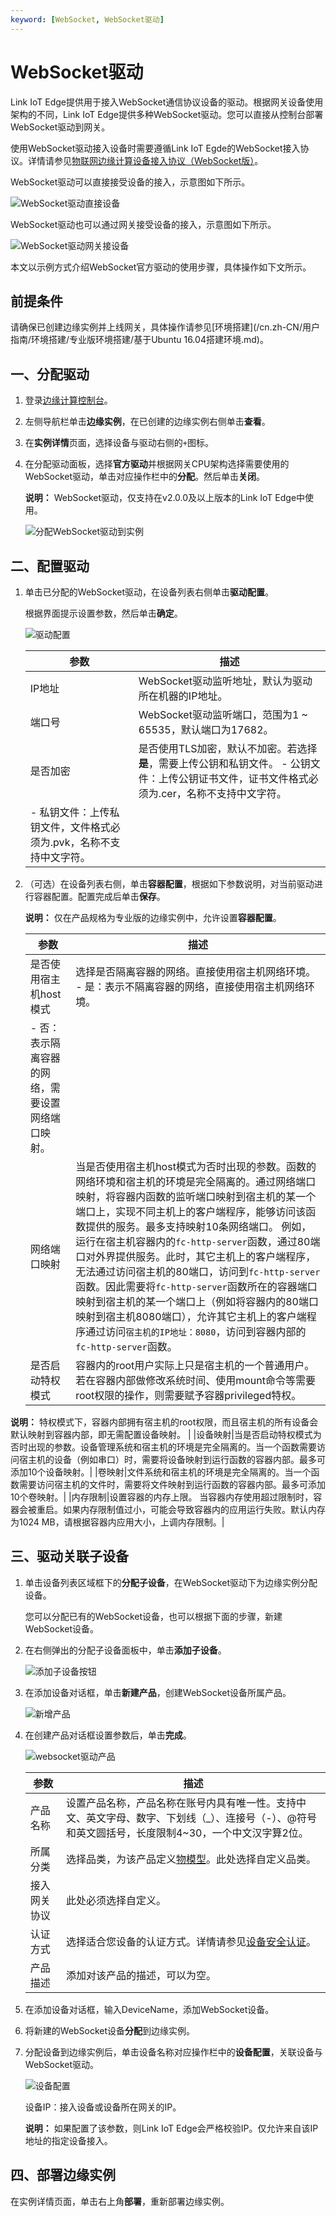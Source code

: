 ```yaml
---
keyword: [WebSocket, WebSocket驱动]
---
```


# WebSocket驱动

Link IoT Edge提供用于接入WebSocket通信协议设备的驱动。根据网关设备使用架构的不同，Link IoT Edge提供多种WebSocket驱动。您可以直接从控制台部署WebSocket驱动到网关。

使用WebSocket驱动接入设备时需要遵循Link IoT Egde的WebSocket接入协议。详情请参见[物联网边缘计算设备接入协议（WebSocket版）](https://github.com/aliyun/linkedge-thing-access-websocket_client_sdk/blob/master/protocol-design-description.md)。

WebSocket驱动可以直接接受设备的接入，示意图如下所示。

![WebSocket驱动直接设备](https://static-aliyun-doc.oss-cn-hangzhou.aliyuncs.com/assets/img/zh-CN/0490953951/p49749.png)

WebSocket驱动也可以通过网关接受设备的接入，示意图如下所示。

![WebSocket驱动网关接设备](https://static-aliyun-doc.oss-cn-hangzhou.aliyuncs.com/assets/img/zh-CN/1490953951/p50381.png)

本文以示例方式介绍WebSocket官方驱动的使用步骤，具体操作如下文所示。

## 前提条件

请确保已创建边缘实例并上线网关，具体操作请参见[环境搭建](/cn.zh-CN/用户指南/环境搭建/专业版环境搭建/基于Ubuntu 16.04搭建环境.md)。

## 一、分配驱动

1.  登录[边缘计算控制台](https://iot.console.aliyun.com/le/instance/list)。

2.  左侧导航栏单击**边缘实例**，在已创建的边缘实例右侧单击**查看**。

3.  在**实例详情**页面，选择设备与驱动右侧的`+`图标。

4.  在分配驱动面板，选择**官方驱动**并根据网关CPU架构选择需要使用的WebSocket驱动，单击对应操作栏中的**分配**。然后单击**关闭**。

    **说明：** WebSocket驱动，仅支持在v2.0.0及以上版本的Link IoT Edge中使用。

    ![分配WebSocket驱动到实例](https://static-aliyun-doc.oss-cn-hangzhou.aliyuncs.com/assets/img/zh-CN/5258420061/p49844.png)


## 二、配置驱动

1.  单击已分配的WebSocket驱动，在设备列表右侧单击**驱动配置**。

    根据界面提示设置参数，然后单击**确定**。

    ![驱动配置](https://static-aliyun-doc.oss-cn-hangzhou.aliyuncs.com/assets/img/zh-CN/6997599851/p49853.png)

    |参数|描述|
    |--|--|
    |IP地址|WebSocket驱动监听地址，默认为驱动所在机器的IP地址。|
    |端口号|WebSocket驱动监听端口，范围为1 ~ 65535，默认端口为17682。|
    |是否加密|是否使用TLS加密，默认不加密。若选择**是**，需要上传公钥和私钥文件。     -   公钥文件：上传公钥证书文件，证书文件格式必须为.cer，名称不支持中文字符。
    -   私钥文件：上传私钥文件，文件格式必须为.pvk，名称不支持中文字符。 |

2.  （可选）在设备列表右侧，单击**容器配置**，根据如下参数说明，对当前驱动进行容器配置。配置完成后单击**保存**。

    **说明：** 仅在产品规格为专业版的边缘实例中，允许设置**容器配置**。

    |参数|描述|
    |--|--|
    |是否使用宿主机host模式|选择是否隔离容器的网络。直接使用宿主机网络环境。     -   是：表示不隔离容器的网络，直接使用宿主机网络环境。
    -   否：表示隔离容器的网络，需要设置网络端口映射。 |
    |网络端口映射|当是否使用宿主机host模式为否时出现的参数。函数的网络环境和宿主机的环境是完全隔离的。通过网络端口映射，将容器内函数的监听端口映射到宿主机的某一个端口上，实现不同主机上的客户端程序，能够访问该函数提供的服务。最多支持映射10条网络端口。 例如，运行在宿主机容器内的`fc-http-server`函数，通过80端口对外界提供服务。此时，其它主机上的客户端程序，无法通过访问宿主机的80端口，访问到`fc-http-server`函数。因此需要将`fc-http-server`函数所在的容器端口映射到宿主机的某一个端口上（例如将容器内的80端口映射到宿主机8080端口），允许其它主机上的客户端程序通过访问`宿主机的IP地址：8080`，访问到容器内部的`fc-http-server`函数。 |
    |是否启动特权模式|容器内的root用户实际上只是宿主机的一个普通用户。若在容器内部做修改系统时间、使用mount命令等需要root权限的操作，则需要赋予容器privileged特权。

**说明：** 特权模式下，容器内部拥有宿主机的root权限，而且宿主机的所有设备会默认映射到容器内部，即无需配置设备映射。 |
    |设备映射|当是否启动特权模式为否时出现的参数。设备管理系统和宿主机的环境是完全隔离的。当一个函数需要访问宿主机的设备（例如串口）时，需要将设备映射到运行函数的容器内部。最多可添加10个设备映射。|
    |卷映射|文件系统和宿主机的环境是完全隔离的。当一个函数需要访问宿主机的文件时，需要将文件映射到运行函数的容器内部。最多可添加10个卷映射。|
    |内存限制|设置容器的内存上限。 当容器内存使用超过限制时，容器会被重启。如果内存限制值过小，可能会导致容器内的应用运行失败。默认内存为1024 MB，请根据容器内应用大小，上调内存限制。|


## 三、驱动关联子设备

1.  单击设备列表区域框下的**分配子设备**，在WebSocket驱动下为边缘实例分配设备。

    您可以分配已有的WebSocket设备，也可以根据下面的步骤，新建WebSocket设备。

2.  在右侧弹出的分配子设备面板中，单击**添加子设备**。

    ![添加子设备按钮](https://static-aliyun-doc.oss-cn-hangzhou.aliyuncs.com/assets/img/zh-CN/7743119951/p37903.png)

3.  在添加设备对话框，单击**新建产品**，创建WebSocket设备所属产品。

    ![新增产品](https://static-aliyun-doc.oss-cn-hangzhou.aliyuncs.com/assets/img/zh-CN/7743119951/p37904.png)

4.  在创建产品对话框设置参数后，单击**完成**。

    ![websocket驱动产品](https://static-aliyun-doc.oss-cn-hangzhou.aliyuncs.com/assets/img/zh-CN/6997599851/p72964.png)

    |参数|描述|
    |--|--|
    |产品名称|设置产品名称，产品名称在账号内具有唯一性。支持中文、英文字母、数字、下划线（\_）、连接号（-）、@符号和英文圆括号，长度限制4~30，一个中文汉字算2位。|
    |所属分类|选择品类，为该产品定义[物模型](/cn.zh-CN/设备管理/物模型/什么是物模型.md)。此处选择自定义品类。|
    |接入网关协议|此处必须选择自定义。|
    |认证方式|选择适合您设备的认证方式。详情请参见[设备安全认证](/cn.zh-CN/设备接入/设备安全认证/概述.md)。|
    |产品描述|添加对该产品的描述，可以为空。|

5.  在添加设备对话框，输入DeviceName，添加WebSocket设备。

6.  将新建的WebSocket设备**分配**到边缘实例。

7.  分配设备到边缘实例后，单击设备名称对应操作栏中的**设备配置**，关联设备与WebSocket驱动。

    ![设备配置](https://static-aliyun-doc.oss-cn-hangzhou.aliyuncs.com/assets/img/zh-CN/7805722951/p50342.png)

    设备IP：接入设备或设备所在网关的IP。

    **说明：** 如果配置了该参数，则Link IoT Edge会严格校验IP。仅允许来自该IP地址的指定设备接入。


## 四、部署边缘实例

在实例详情页面，单击右上角**部署**，重新部署边缘实例。

